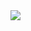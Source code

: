 <img src="https://capsule-render.vercel.app/api?type=venom&color=gradient&height=300&section=header&text=주선대&fontSize=90" />
